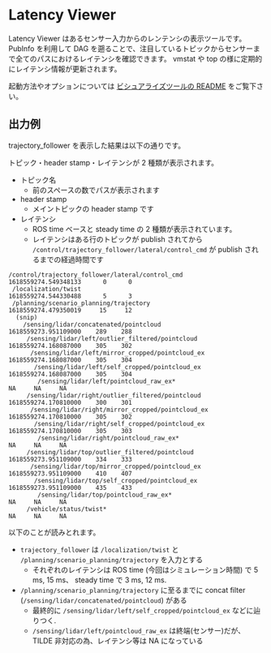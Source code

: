 # Latency Viewer

Latency Viewer はあるセンサー入力からのレンテンシの表示ツールです。
PubInfo を利用して DAG を遡ることで、注目しているトピックからセンサーまで全てのパスにおけるレイテンシを確認できます。
vmstat や top の様に定期的にレイテンシ情報が更新されます。

起動方法やオプションについては [ビシュアライズツールの README](../src/pathnode_vis/README.md) をご覧下さい。

## 出力例

trajectory_follower を表示した結果は以下の通りです。

トピック・header stamp・レイテンシが 2 種類が表示されます。

- トピック名
  - 前のスペースの数でパスが表示されます
- header stamp
  - メイントピックの header stamp です
- レイテンシ
  - ROS time ベースと steady time の 2 種類が表示されています。
  - レイテンシはある行のトピックが publish されてから `/control/trajectory_follower/lateral/control_cmd` が publish されるまでの経過時間です

```
/control/trajectory_follower/lateral/control_cmd                                 1618559274.549348133      0      0
 /localization/twist                                                             1618559274.544330488      5      3
 /planning/scenario_planning/trajectory                                          1618559274.479350019     15     12
  (snip)
    /sensing/lidar/concatenated/pointcloud                                       1618559273.951109000    289    288
     /sensing/lidar/left/outlier_filtered/pointcloud                             1618559274.168087000    305    302
      /sensing/lidar/left/mirror_cropped/pointcloud_ex                           1618559274.168087000    305    304
       /sensing/lidar/left/self_cropped/pointcloud_ex                            1618559274.168087000    305    304
        /sensing/lidar/left/pointcloud_raw_ex*                                                     NA     NA     NA
     /sensing/lidar/right/outlier_filtered/pointcloud                            1618559274.170810000    300    301
      /sensing/lidar/right/mirror_cropped/pointcloud_ex                          1618559274.170810000    305    302
       /sensing/lidar/right/self_cropped/pointcloud_ex                           1618559274.170810000    305    303
        /sensing/lidar/right/pointcloud_raw_ex*                                                    NA     NA     NA
     /sensing/lidar/top/outlier_filtered/pointcloud                              1618559273.951109000    334    333
      /sensing/lidar/top/mirror_cropped/pointcloud_ex                            1618559273.951109000    410    407
       /sensing/lidar/top/self_cropped/pointcloud_ex                             1618559273.951109000    435    433
        /sensing/lidar/top/pointcloud_raw_ex*                                                      NA     NA     NA
     /vehicle/status/twist*                                                                        NA     NA     NA
```

以下のことが読みとれます。

- `trajectory_follower` は `/localization/twist` と `/planning/scenario_planning/trajectory` を入力とする
  - それぞれのレイテンシは ROS time (今回はシミュレーション時間) で 5 ms, 15 ms、 steady time で 3 ms, 12 ms.
- `/planning/scenario_planning/trajectory` に至るまでに concat filter (`/sensing/lidar/concatenated/pointcloud`) がある
  - 最終的に `/sensing/lidar/left/self_cropped/pointcloud_ex` などに辿りつく.
  - `/sensing/lidar/left/pointcloud_raw_ex` は終端(センサー)だが、TILDE 非対応の為、レイテンシ等は NA になっている

